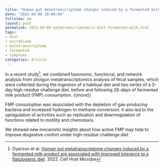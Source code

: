 ```yaml
---
title: "Human gut metatranscriptome changes induced by a fermented milk product are associated with improved tolerance to a flatulogenic diet"
date: "2022-04-08 18:00:00"
fullview: no
layout: post
permalink: 2022-04-08-metatranscriptomics-diet-fermented-milk.html
tags:
- diet
- microbiome
- metatranscriptome
- fermented
- symptoms
categories: Article
---
```



In a recent study[^1], we combined taxonomic, functional, and network analysis from shotgun metatranscriptomics 
analysis of fecal samples, which were collected during the ingestion of a habitual diet 
and two series of a 3-day high-residue challenge diet, before and following 28-days of fermented milk product (FMP) consumption.
{{more}} 

FMP consumption was associated with the depletion of gas-producing bacteria and 
increased hydrogen to methane conversion. It also led to the upregulation of activities
such as replication and downregulation of functions related to motility and chemotaxis.

We showed new mecanistic insights about how active FMP may help to improve disgestive confort under high-residue challenge diet.

[^1]: Oyarzun et al. [Human gut metatranscriptome changes induced by a fermented milk product are associated with improved tolerance to a flatulogenic diet](https://doi.org/10.1016/j.csbj.2022.04.001). 2022. Cell Host Microbe

